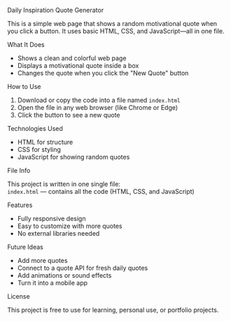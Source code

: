   Daily Inspiration Quote Generator

This is a simple web page that shows a random motivational quote when you click a button. It uses basic HTML, CSS, and JavaScript—all in one file.

What It Does

- Shows a clean and colorful web page
- Displays a motivational quote inside a box
- Changes the quote when you click the "New Quote" button

How to Use

1. Download or copy the code into a file named `index.html`
2. Open the file in any web browser (like Chrome or Edge)
3. Click the button to see a new quote

Technologies Used

- HTML for structure
- CSS for styling
- JavaScript for showing random quotes

File Info

This project is written in one single file:  
`index.html` — contains all the code (HTML, CSS, and JavaScript)

Features

- Fully responsive design
- Easy to customize with more quotes
- No external libraries needed

Future Ideas

- Add more quotes
- Connect to a quote API for fresh daily quotes
- Add animations or sound effects
- Turn it into a mobile app

License

This project is free to use for learning, personal use, or portfolio projects.

